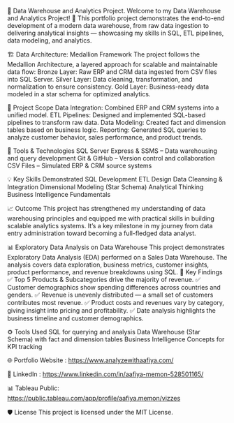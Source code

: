 🧠 Data Warehouse and Analytics Project.
Welcome to my Data Warehouse and Analytics Project! 🚀
This portfolio project demonstrates the end-to-end development of a modern data warehouse, from raw data ingestion to delivering analytical insights — showcasing my skills in SQL, ETL pipelines, data modeling, and analytics.

🏗️ Data Architecture: Medallion Framework
The project follows the Medallion Architecture, a layered approach for scalable and maintainable data flow:
Bronze Layer: Raw ERP and CRM data ingested from CSV files into SQL Server.
Silver Layer: Data cleaning, transformation, and normalization to ensure consistency.
Gold Layer: Business-ready data modeled in a star schema for optimized analytics.

📌 Project Scope
Data Integration: Combined ERP and CRM systems into a unified model.
ETL Pipelines: Designed and implemented SQL-based pipelines to transform raw data.
Data Modeling: Created fact and dimension tables based on business logic.
Reporting: Generated SQL queries to analyze customer behavior, sales performance, and product trends.

🧰 Tools & Technologies
SQL Server Express & SSMS – Data warehousing and query development
Git & GitHub – Version control and collaboration
CSV Files – Simulated ERP & CRM source systems

💡 Key Skills Demonstrated
SQL Development
ETL Design
Data Cleansing & Integration
Dimensional Modeling (Star Schema)
Analytical Thinking
Business Intelligence Fundamentals

📈 Outcome
This project has strengthened my understanding of data warehousing principles and equipped me with practical skills in building scalable analytics systems. It’s a key milestone in my journey from data entry administration toward becoming a full-fledged data analyst.


📊 Exploratory Data Analysis on Data Warehouse
This project demonstrates Exploratory Data Analysis (EDA) performed on a Sales Data Warehouse. The analysis covers data exploration, business metrics, customer insights, product performance, and revenue breakdowns using SQL.
📌 Key Findings
✅ Top 5 Products & Subcategories drive the majority of revenue.
✅ Customer demographics show spending differences across countries and genders.
✅ Revenue is unevenly distributed — a small set of customers contributes most revenue.
✅ Product costs and revenues vary by category, giving insight into pricing and profitability.
✅ Date analysis highlights the business timeline and customer demographics.

⚙️ Tools Used
SQL for querying and analysis
Data Warehouse (Star Schema) with fact and dimension tables
Business Intelligence Concepts for KPI tracking

🌐 Portfolio Website : https://www.analyzewithaafiya.com/

💼 LinkedIn : https://www.linkedin.com/in/aafiya-memon-528501165/

📊 Tableau Public: https://public.tableau.com/app/profile/aafiya.memon/vizzes

🛡️ License
This project is licensed under the MIT License.
